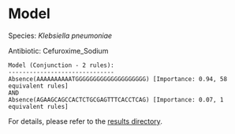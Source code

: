 
# Model

Species: *Klebsiella pneumoniae*

Antibiotic: Cefuroxime_Sodium

```
Model (Conjunction - 2 rules):
------------------------------
Absence(AAAAAAAAAATGGGGGGGGGGGGGGGGGGGG) [Importance: 0.94, 58 equivalent rules]
AND
Absence(AGAAGCAGCCACTCTGCGAGTTTCACCTCAG) [Importance: 0.07, 1 equivalent rules]

```

For details, please refer to the [results directory](../../../../../results/scm_b/klebsiella%20pneumoniae/cefuroxime_sodium/repeat_9/).

